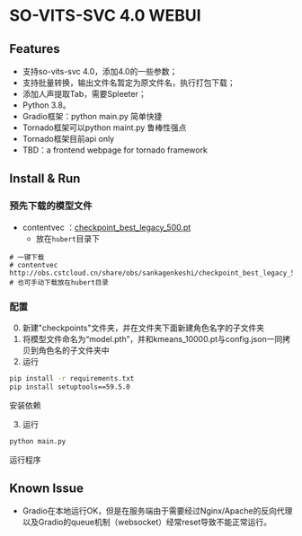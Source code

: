# SO-VITS-SVC 4.0 WEBUI

## Features
- 支持so-vits-svc 4.0，添加4.0的一些参数；
- 支持批量转换，输出文件名暂定为原文件名，执行打包下载；
- 添加人声提取Tab，需要Spleeter；
- Python 3.8。
- Gradio框架：python main.py 简单快捷
- Tornado框架可以python maint.py 鲁棒性强点
- Tornado框架目前api only
- TBD：a frontend webpage for tornado framework



## Install & Run
### 预先下载的模型文件
+ contentvec ：[checkpoint_best_legacy_500.pt](https://ibm.box.com/s/z1wgl1stco8ffooyatzdwsqn2psd9lrr)
  + 放在`hubert`目录下
```shell
# 一键下载
# contentvec
http://obs.cstcloud.cn/share/obs/sankagenkeshi/checkpoint_best_legacy_500.pt
# 也可手动下载放在hubert目录
```

### 配置
0. 新建"checkpoints"文件夹，并在文件夹下面新建角色名字的子文件夹
1. 将模型文件命名为“model.pth”，并和kmeans_10000.pt与config.json一同拷贝到角色名的子文件夹中
2. 运行
```bash
pip install -r requirements.txt
pip install setuptools==59.5.0
```
安装依赖

3. 运行
```bash
python main.py
```
运行程序


## Known Issue
- Gradio在本地运行OK，但是在服务端由于需要经过Nginx/Apache的反向代理以及Gradio的queue机制（websocket）经常reset导致不能正常运行。
